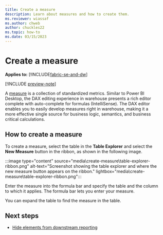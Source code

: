 ```yaml
---
title: Create a measure
description: Learn about measures and how to create them.
ms.reviewer: wiassaf
ms.author: chweb
author: chuckles22
ms.topic: how-to
ms.date: 03/15/2023
---
```


# Create a measure

**Applies to:** [!INCLUDE[fabric-se-and-dw](includes/applies-to-version/fabric-se-and-dw.md)]

[!INCLUDE [preview-note](../includes/preview-note.md)]

A [measure](/power-bi/transform-model/desktop-measures) is a collection of standardized metrics. Similar to Power BI Desktop, the DAX editing experience in warehouse presents a rich editor complete with auto-complete for formulas (IntelliSense). The DAX editor enables you to easily develop measures right in warehouse, making it a more effective single source for business logic, semantics, and business critical calculations.

## How to create a measure

To create a measure, select the table in the **Table Explorer** and select the **New Measure** button in the ribbon, as shown in the following image.

:::image type="content" source="media\create-measure\table-explorer-ribbon.png" alt-text="Screenshot showing the table explorer and where the new measure button appears on the ribbon." lightbox="media\create-measure\table-explorer-ribbon.png":::

Enter the measure into the formula bar and specify the table and the column to which it applies. The formula bar lets you enter your measure.

You can expand the table to find the measure in the table.

## Next steps

- [Hide elements from downstream reporting](hide-elements-downstream-reporting.md)
